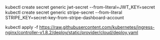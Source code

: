 kubectl create secret generic jwt-secret --from-literal=JWT_KEY=secret
kubectl create secret generic stripe-secret --from-literal STRIPE_KEY=secret-key-from-stripe-dashboard-account

kubectl apply -f https://raw.githubusercontent.com/kubernetes/ingress-nginx/controller-v1.8.2/deploy/static/provider/cloud/deploy.yaml
